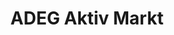 ---
title: "ADEG Aktiv Markt"
url: /heiligenblut-am-grossglockner/adeg-aktiv-markt/
shop: Supermarkt
---